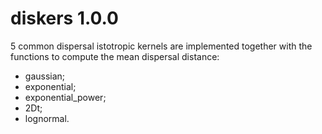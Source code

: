 # diskers 1.0.0

5 common dispersal istotropic kernels are implemented together with the functions to compute the mean dispersal distance:

- gaussian;
- exponential;
- exponential_power;
- 2Dt;
- lognormal.
